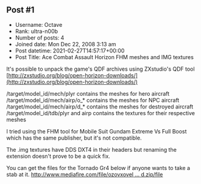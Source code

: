 ## Post #1
- Username: Octave
- Rank: ultra-n00b
- Number of posts: 4
- Joined date: Mon Dec 22, 2008 3:13 am
- Post datetime: 2021-02-27T14:57:17+00:00
- Post Title: Ace Combat Assault Horizon FHM meshes and IMG textures

It's possible to unpack the game's QDF archives using ZXstudio's QDF tool
[http://zxstudio.org/blog/open-horizon-downloads/](http://zxstudio.org/blog/open-horizon-downloads/)

/target/model_id/mech/plyr contains the meshes for hero aircraft
/target/model_id/mech/airp/o_* contains the meshes for NPC aircraft
/target/model_id/mech/airp/d_* contains the meshes for destroyed aircraft
/target/model_id/tdb/plyr and airp contains the textures for their respective meshes

I tried using the FHM tool for Mobile Suit Gundam Extreme Vs Full Boost which has the same publisher, but it's not compatible.

The .img textures have DDS DXT4 in their headers but renaming the extension doesn't prove to be a quick fix.

You can get the files for the Tornado Gr4 below if anyone wants to take a stab at it.
[http://www.mediafire.com/file/ozovxovel ... d.zip/file](http://www.mediafire.com/file/ozovxovelwj2opb/model_id.zip/file)
